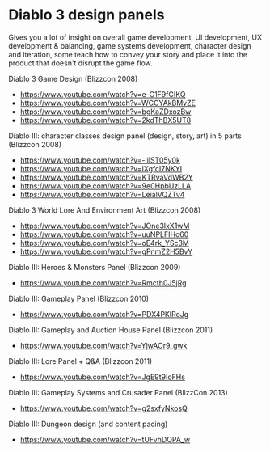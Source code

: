 # Diablo 3 design panels

Gives you a lot of insight on overall game development, UI development, UX development & balancing, game systems development, character design and iteration, some teach how to convey your story and place it into the product that doesn't disrupt the game flow.

Diablo 3 Game Design (Blizzcon 2008)

- https://www.youtube.com/watch?v=e-C1F9fCIKQ
- https://www.youtube.com/watch?v=WCCYAkBMvZE
- https://www.youtube.com/watch?v=bgKaZDxozBw
- https://www.youtube.com/watch?v=2kdThBX5UT8

Diablo III: character classes design panel (design, story, art) in 5 parts (Blizzcon 2008)

- https://www.youtube.com/watch?v=-lilST05y0k
- https://www.youtube.com/watch?v=IXgfcI7NKYI
- https://www.youtube.com/watch?v=KTRvaVdWB2Y
- https://www.youtube.com/watch?v=9e0HpbUzLLA
- https://www.youtube.com/watch?v=LeialVQZTv4

Diablo 3 World Lore And Environment Art (Blizzcon 2008)

- https://www.youtube.com/watch?v=JOne3lxX1wM
- https://www.youtube.com/watch?v=uuNPLFIHo60
- https://www.youtube.com/watch?v=oE4rk_YSc3M
- https://www.youtube.com/watch?v=gPnmZ2H5BvY

Diablo III: Heroes & Monsters Panel (Blizzcon 2009)

- https://www.youtube.com/watch?v=Rmcth0J5jRg

Diablo III: Gameplay Panel (Blizzcon 2010)

- https://www.youtube.com/watch?v=PDX4PKlRoJg

Diablo III: Gameplay and Auction House Panel (Blizzcon 2011)

- https://www.youtube.com/watch?v=YjwAOr9_gwk

Diablo III: Lore Panel + Q&A (Blizzcon 2011)

- https://www.youtube.com/watch?v=JgE9t9IoFHs

Diablo III: Gameplay Systems and Crusader Panel (BlizzCon 2013)

- https://www.youtube.com/watch?v=g2sxfyNkosQ

Diablo III: Dungeon design (and content pacing)

- https://www.youtube.com/watch?v=tUFvhDOPA_w
